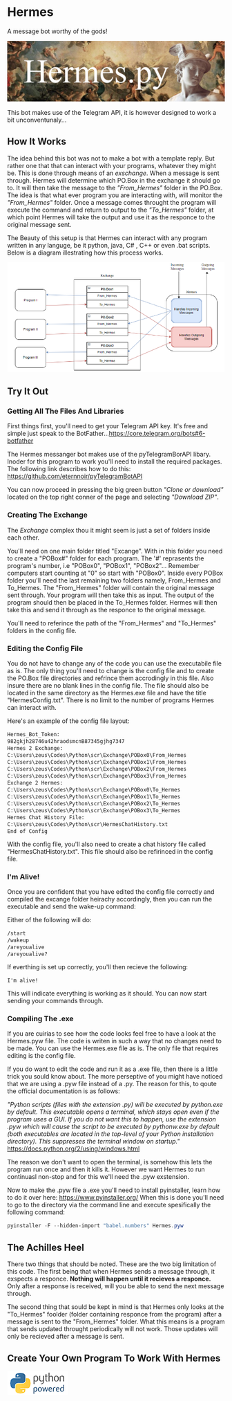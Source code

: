 # Hermes
A message bot worthy of the gods!

![](Images/HermesBanner.png)

This bot makes use of the Telegram API, it is however designed to work a bit unconventunaly...

## How It Works

The idea behind this bot was not to make a bot with a template reply. But rather one that that can interact with your programs, whatever they might be. This is done through means of an *exschange*. When a message is sent through. Hermes will determine which PO.Box in the exchange it should go to. It will then take the message to the *"From_Hermes"* folder in the PO.Box. The idea is that what ever program you are interacting with, will monitor the *"From_Hermes"* folder. Once a message comes throught the program will execute the command and return to output to the *"To_Hermes"* folder, at which point Hermes will take the output and use it as the responce to the original message sent.

The Beauty of this setup is that Hermes can interact with any program written in any languge, be it python, java, C# , C++ or even .bat scripts. Below is a diagram illestrating how this process works.

![](Images/Hermes_Workflow.png)

## Try It Out

### Getting All The Files And Libraries
First things first, you'll need to get your Telegram API key. It's free and simple just speak to the BotFather...https://core.telegram.org/bots#6-botfather

The Hermes messanger bot makes use of the pyTelegramBorAPI libary. Inoder for this program to work you'll need to install the required packages. The following link describes how to do this:   https://github.com/eternnoir/pyTelegramBotAPI

You can now proceed in pressing the big green button *"Clone or download"* located on the top right conner of the page and selecting *"Download ZIP"*.

### Creating The Exchange ###

The *Exchange* complex thou it might seem is just a set of folders inside each other.

You'll need on one main folder titled "Excange". With in this folder you need to create a "POBox#" folder for each program. The '#' reprasents the program's number, i.e "POBox0", "POBox1", "POBox2"... Remember computers start counting at "0" so start with "POBox0".
Inside every POBox folder you'll need the last remaining two folders namely, From_Hermes and To_Hermes.
The "From_Hermes" folder will contain the original message sent through. Your program will then take this as input. The output of the program should then be placed in the To_Hermes folder. Hermes will then take this and send it through as the responce to the original message.

You'll need to referince the path of the "From_Hermes" and "To_Hermes" folders in the config file. 

### Editing the Config File ###

You do not have to change any of the code you can use the executabile file as is. The only thing you'll need to change is the config file and to create the PO.Box file directories and refrince them accrodingly in this file. Also insure there are no blank lines in the config file. The file should also be located in the same directory as the Hermes.exe file and have the title "HermesConfig.txt". There is no limit to the number of programs Hermes can interact with.

Here's an example of the config file layout:

```
Hermes_Bot_Token:
982gkjh28746u42hraodsmcnB87345gjhg7347
Hermes 2 Exchange:
C:\Users\zeus\Codes\Python\scr\Exchange\POBox0\From_Hermes
C:\Users\zeus\Codes\Python\scr\Exchange\POBox1\From_Hermes
C:\Users\zeus\Codes\Python\scr\Exchange\POBox2\From_Hermes
C:\Users\zeus\Codes\Python\scr\Exchange\POBox3\From_Hermes
Exchange 2 Hermes:
C:\Users\zeus\Codes\Python\scr\Exchange\POBox0\To_Hermes
C:\Users\zeus\Codes\Python\scr\Exchange\POBox1\To_Hermes
C:\Users\zeus\Codes\Python\scr\Exchange\POBox2\To_Hermes
C:\Users\zeus\Codes\Python\scr\Exchange\POBox3\To_Hermes
Hermes Chat History File:
C:\Users\zeus\Codes\Python\scr\HermesChatHistory.txt
End of Config
```

With the config file, you'll also need to create a chat history file called "HermesChatHistory.txt". This file should also be refirinced in the config file.

### I'm Alive! ###

Once you are confident that you have edited the config file correctly and compiled the excange folder heirachy accordingly, then you can run the executable and send the wake-up command:

Either of the following will do:

```
/start  
/wakeup 
/areyoualive 
/areyoualive?
```

If everthing is set up correctly, you'll then recieve the following:

```
I'm alive!
```
This will indicate everything is working as it should. You can now start sending your commands through.


### Compiling The .exe ###

If you are cuirias to see how the code looks feel free to have a look at the Hermes.pyw file. The code is writen in such a way that no changes need to be made. You can use the Hermes.exe file as is. The only file that requires editing is the config file. 

If you do want to edit the code and run it as a .exe file, then there is a little trick you sould know about. The more perseptive of you might have noticed that we are using a .pyw file instead of a .py. The reason for this, to qoute the official documentation is as follows:

*"Python scripts (files with the extension .py) will be executed by python.exe by default. This executable opens a terminal, which stays open even if the program uses a GUI. If you do not want this to happen, use the extension .pyw which will cause the script to be executed by pythonw.exe by default (both executables are located in the top-level of your Python installation directory). This suppresses the terminal window on startup."* https://docs.python.org/2/using/windows.html

The reason we don't want to open the terminal, is somehow this lets the program run once and then it kills it. However we want Hermes to run continuasl non-stop and for this we'll need the .pyw exstension.

Now to make the .pyw file a .exe you'll need to install pyinstaller, learn how to do it over here:  https://www.pyinstaller.org/
When this is done you'll need to go to the directory via the command line and execute spesifically the following command:

```powershell
pyinstaller -F --hidden-import "babel.numbers" Hermes.pyw
```
## The Achilles Heel ##

There two things that should be noted. These are the two big limitation of this code. The first being that when Hermes sends a message through, it exspects a responce. __Nothing will happen until it recieves a responce.__ Only after a response is received, will you be able to send the next message through.

The second thing that sould be kept in mind is that Hermes only looks at the "To_Hermes" foolder (folder containing responce from the program) after a message is sent to the "From_Hermes" folder. What this means is a program that sends updated throught periodically will not work. Those updates will only be recieved after a message is sent.

## Create Your Own Program To Work With Hermes ##




![](Images/pythonpoweredlengthgif.gif)

